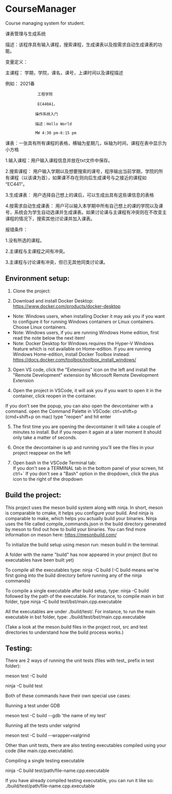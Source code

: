 # CourseManager
Course managing system for student.

课表管理与生成系统

描述：该程序具有输入课程，搜索课程，生成课表以及按需求自动生成课表的功能。


变量定义：

主课程： 学期，学院，课名，课号，上课时间以及课程描述

例如： 	    2021春

                  工程学院
                         
                  EC440A1，
                  
                 操作系统入门
                 
                 描述：Hello World
                 
                 MW 4:30 pm-6:15 pm
                 
课表：一张具有所有课程的表格，横轴为星期几，纵轴为时间，课程在表中显示为小方格

1.输入课程：用户输入课程信息并放在txt文件中保存。

2.搜索课程： 用户输入学期以及想要搜索的课号，程序输出当前学期，学院的所有课程（以该课为首），如果课不存在则向后生成课号与之接近的课程如 “EC441”。

3.生成课表： 用户选择自己想上的课后，可以生成出具有这些课信息的表格

4.按需求自动生成课表： 用户可以输入本学期中所有自己想上的课的学院以及课号，系统会为学生自动选课并生成课表。如果讨论课与主课程有冲突则在不改变主课程的情况下，搜索其他讨论课并加入课表。

报错条件：

1.没有所选的课程。

2.主课程与主课程之间有冲突。

3.主课程与讨论课有冲突，但已无其他同类讨论课。



## Environment setup:
1.	Clone the project: 

2.	Download and install Docker Desktop: https://www.docker.com/products/docker-desktop
-	Note: Windows users, when installing Docker it may ask you if you want to configure it for running Windows containers or Linux containers. Choose Linux containers.
-	Note: Windows users, if you are running Windows Home edition, first read the note below the next item!
-	Note: Docker Desktop for Windows requires the Hyper-V Windows feature which is not available on Home-edition. If you are running Windows Home-edition, install Docker Toolbox instead: https://docs.docker.com/toolbox/toolbox_install_windows/

3.	Open VS code, click the "Extensions" icon on the left and install the "Remote Development" extension by Microsoft Remote Development Extension

4.	Open the project in VSCode, it will ask you if you want to open it in the container, click reopen in the container.

If you don't see the popup, you can also open the devcontainer with a command.
open the Command Palette in VSCode: ctrl+shift+p (cmd+shift+p on mac)
type "reopen" and hit enter

5.	The first time you are opening the devcontainer it will take a couple of minutes to install. But if you reopen it again at a later moment it should only take a matter of seconds.

6.	Once the devcontainer is up and running you'll see the files in your project reappear on the left


7.	Open bash in the VSCode Terminal tab:  
If you don't see a TERMINAL tab in the bottom panel of your screen, hit ctrl+`
If you don't see a "Bash" option in the dropdown, click the plus icon to the right of the dropdown

## Build the project:
This project uses the meson build system along with ninja. In short, meson is comparable to cmake, it helps you configure your build. And ninja is comparable to make, which helps you actually build your binaries. Ninja uses the file called compile_commands.json in the build directory generated by meson to find out how to build your binaries. You can find more information on meson here: https://mesonbuild.com/

To initialize the build setup using meson run: meson build in the terminal.

A folder with the name "build" has now appeared in your project (but no executables have been built yet)

To compile all the executables type: ninja -C build (-C build means we're first going into the build directory before running any of the ninja commands)

To compile a single executable after build setup, type: ninja -C build followed by the path of the executable. For instance, to compile main in bst folder, type ninja -C build test/bst/main.cpp.executable

All the executables are under ./build/test/. For instance, to run the main executable in bst folder, type: ./build/test/bst/main.cpp.executable

(Take a look at the meson.build files in the project root, src and test directories to understand how the build process works.)

## Testing:
There are 2 ways of running the unit tests (files with test_ prefix in test folder):

meson test -C build

ninja -C build test

Both of these commands have their own special use cases:


Running a test under GDB

meson test -C build --gdb 'the name of my test'

Running all the tests under valgrind

meson test -C build --wrapper=valgrind

Other than unit tests, there are also testing executables compiled using your code (like main.cpp.executable).


Compiling a single testing executable

ninja -C build test/path/file-name.cpp.executable

If you have already compiled testing executable, you can run it like so: ./build/test/path/file-name.cpp.executable

